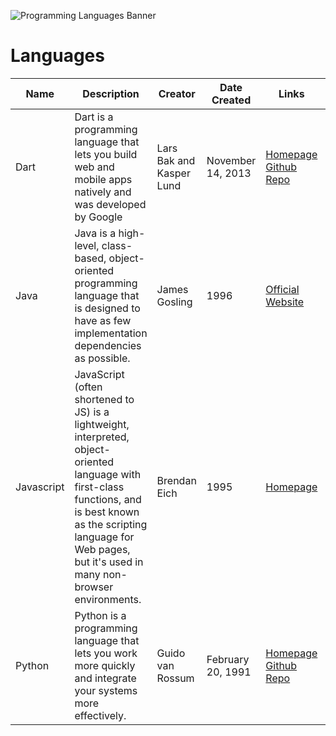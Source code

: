 ![Programming Languages Banner](https://user-images.githubusercontent.com/69996843/178092319-5dc63ad1-2fb9-4260-9e5a-eb63f79cbeb0.png)

# Languages

|Name  |Description| Creator          | Date Created    |Links        |Applications        |
|------|-----------|------------------|-----------------|-------------|--------------------|
|Dart|Dart is a programming language that lets you build web and mobile apps natively and was developed by Google| Lars Bak and Kasper Lund |November 14, 2013|[Homepage](https://dart.dev/) [Github Repo](https://github.com/dart-lang)|Web and Mobile Applications for both Android and iOS|
|Java|Java is a high-level, class-based, object-oriented programming language that is designed to have as few implementation dependencies as possible.|James Gosling|1996|[Official Website](https://www.java.com/en/)|Applications in laptops and cell phones, data centers, game consoles, scientific supercomputers|
|Javascript|JavaScript (often shortened to JS) is a lightweight, interpreted, object-oriented language with first-class functions, and is best known as the scripting language for Web pages, but it's used in many non-browser environments.| Brendan Eich |1995|[Homepage](https://www.javascript.com/)|Web Development, Scripting, Game Development, Databases|
|Python|Python is a programming language that lets you work more quickly and integrate your systems more effectively.| Guido van Rossum |February 20, 1991|[Homepage](https://www.python.org/) [Github Repo](https://github.com/python/cpython)|Machine Learning, Web Development, Scripting, Databases, Game Developement|

